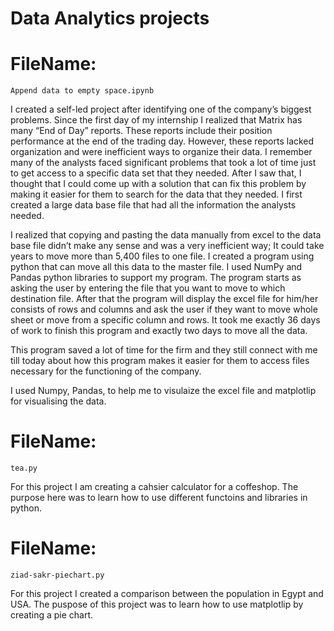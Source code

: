 # Data Analytics projects

# FileName: 
    Append data to empty space.ipynb
 I created a self-led project after identifying one of the company’s biggest problems. 
Since the first day of my internship I realized that Matrix has many “End of Day” reports. These reports include their position performance at the end of the trading day. However, these reports lacked organization and were inefficient ways to organize their data. I remember many of the analysts faced significant problems that took a lot of time just to get access to a specific data set that they needed. After I saw that, I thought that I could come up with a solution that can fix this problem by making it easier for them to search for the data that they needed. I first created a large data base file that had all the information the analysts needed.

I realized that copying and pasting the data manually from excel to the data base file didn’t make any sense and was a very inefficient way; It could take years to move more than 5,400 files to one file. I created a program using python that can move all this data to the master file. I used NumPy and Pandas python libraries to support my program. The program starts as asking the user by entering the file that you want to move to which destination file. After that the program will display the excel file for him/her consists of rows and columns and ask the user if they want to move whole sheet or move from a specific column and rows. It took me exactly 36 days of work to finish this program and exactly two days to move all the data. 

This program saved a lot of time for the firm and they still connect with me till today about how this program makes it easier for them to access files necessary for the functioning of the company.

I used Numpy, Pandas, to help me to visulaize the excel file and matplotlip for visualising the data.

# FileName: 
    tea.py
    
For this project I am creating a cahsier calculator for a coffeshop. The purpose here was to learn how to use different functoins and libraries in python.

# FileName: 
    ziad-sakr-piechart.py
    
For this project I created a comparison between the population in Egypt and USA. The puspose of this project was to learn how to use matplotlip by creating a pie chart.
